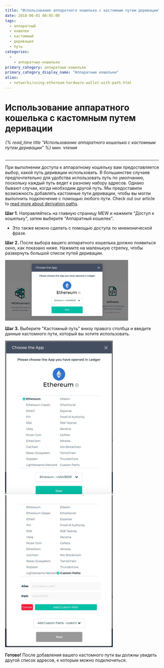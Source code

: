 ```yaml
---
title: "Использование аппаратного кошелька с кастомным путем деривации"
date: 2018-06-01 00:05:00
tags:
  - аппаратный
  - кошелек
  - кастомный
  - деривация
  - путь
categories:
  - 
    - аппаратные-кошельки
primary_category: аппаратные-кошельки
primary_category_display_name: "Аппаратные кошельки"
alias:
  - networks/using-ethereum-hardware-wallet-with-path.html
---
```


# **Использование аппаратного кошелька с кастомным путем деривации**

###### {% read_time title "Использование аппаратного кошелька с кастомным путем деривации" %} мин. чтения

* * *

При выполнении доступа к аппаратному кошельку вам предоставляется выбор, какой путь деривации использовать. В большинстве случаев предпочтительно для удобства использовать путь по умолчанию, поскольку каждый путь  ведет к разному набору адресов. Однако бывают случаи, когда необходим другой путь. Мы предоставили возможность добавлять кастомные пути деривации, чтобы вы могли выполнить подключение с помощью любого пути. Check out our article to [read more about derivation paths](https://medium.com/myetherwallet/hd-wallets-and-derivation-paths-explained-865a643c7bf2).

**Шаг 1.** Направляйтесь на главную страницу MEW и нажмите "Доступ к кошельку", затем выберите "Аппаратный кошелек".

-   Это также можно сделать с помощью доступа по мнемонической фразе.

**Шаг 2.** После выбора вашего аппаратного кошелька должно появиться окно, как показано ниже. Нажмите на маленькую стрелку, чтобы развернуть большой список путей деривации.

<img src="/images/posts/hardware-wallet/custompath0.jpg" width="80%" />

**Шаг 3.** Выберите "Кастомный путь" внизу правого столбца и введите данные кастомного пути, который вы хотите использовать.

<img src="/images/posts/hardware-wallet/custompath1.jpg" width="70%" />

<img src="/images/posts/hardware-wallet/custompath2.jpg" width="70%" />

**Готово!** После добавления вашего кастомного пути вы должны увидеть другой список адресов, к которым можно подключиться.
